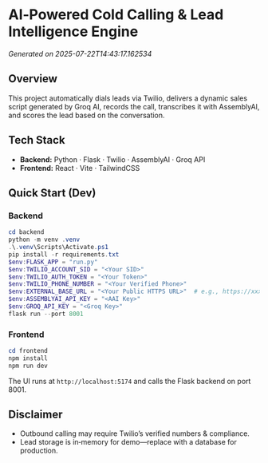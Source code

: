 # AI‑Powered Cold Calling & Lead Intelligence Engine

*Generated on 2025-07-22T14:43:17.162534*

## Overview
This project automatically dials leads via Twilio, delivers a dynamic sales script generated by Groq AI, records the call, transcribes it with AssemblyAI, and scores the lead based on the conversation.

## Tech Stack
- **Backend:** Python · Flask · Twilio · AssemblyAI · Groq API
- **Frontend:** React · Vite · TailwindCSS

## Quick Start (Dev)

### Backend
```powershell
cd backend
python -m venv .venv
.\.venv\Scripts\Activate.ps1
pip install -r requirements.txt
$env:FLASK_APP = "run.py"
$env:TWILIO_ACCOUNT_SID = "<Your SID>"
$env:TWILIO_AUTH_TOKEN = "<Your Token>"
$env:TWILIO_PHONE_NUMBER = "<Your Verified Phone>"
$env:EXTERNAL_BASE_URL = "<Your Public HTTPS URL>"  # e.g., https://xxxx.ngrok.io
$env:ASSEMBLYAI_API_KEY = "<AAI Key>"
$env:GROQ_API_KEY = "<Groq Key>"
flask run --port 8001
```

### Frontend
```powershell
cd frontend
npm install
npm run dev
```

The UI runs at `http://localhost:5174` and calls the Flask backend on port 8001.

## Disclaimer
- Outbound calling may require Twilio’s verified numbers & compliance.
- Lead storage is in‑memory for demo—replace with a database for production.
